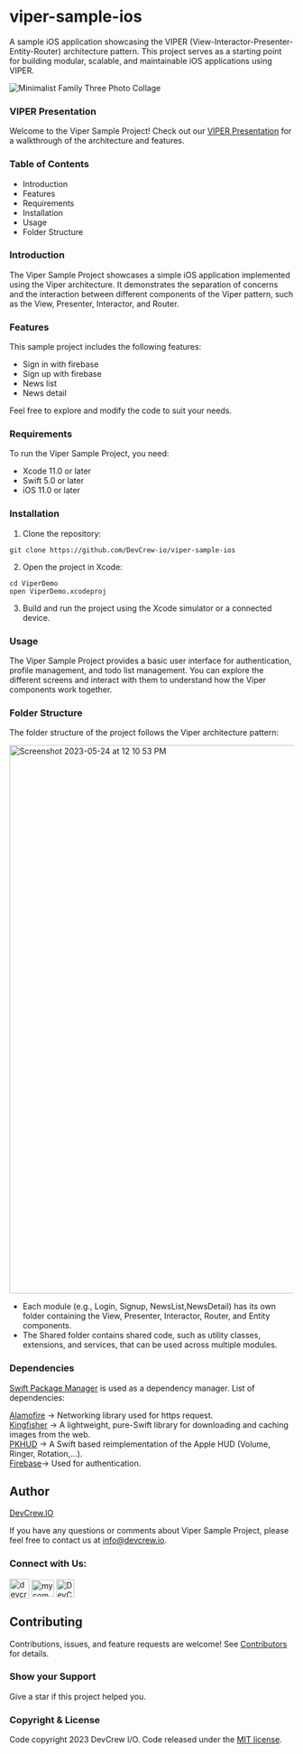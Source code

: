 # viper-sample-ios
A sample iOS application showcasing the VIPER (View-Interactor-Presenter-Entity-Router) architecture pattern. This project serves as a starting point for building modular, scalable, and maintainable iOS applications using VIPER. 

![Minimalist Family Three Photo Collage](https://github.com/DevCrew-io/viper-sample-ios/assets/133848606/e416e38d-304f-4da1-846d-45e980d25c35)



### VIPER Presentation

Welcome to the Viper Sample Project! Check out our [VIPER Presentation](https://docs.google.com/presentation/d/1CLkYtdmFPOunOoAtyynrFPWZEWtufwTKUiYKKdjTScI/edit?usp=sharing) for a  walkthrough of the architecture and features.


### Table of Contents

* Introduction
* Features
* Requirements
* Installation
* Usage
* Folder Structure

### Introduction

The Viper Sample Project showcases a simple iOS application implemented using the Viper architecture. It demonstrates the separation of concerns and the interaction between different components of the Viper pattern, such as the View, Presenter, Interactor, and Router.

### Features

This sample project includes the following features:

* Sign in with firebase
* Sign up with firebase 
* News list
* News detail

Feel free to explore and modify the code to suit your needs.

### Requirements

To run the Viper Sample Project, you need:

* Xcode 11.0 or later
* Swift 5.0 or later
* iOS 11.0 or later

### Installation

1. Clone the repository:

```
git clone https://github.com/DevCrew-io/viper-sample-ios
```

2. Open the project in Xcode:
```
cd ViperDemo
open ViperDemo.xcodeproj
```
3. Build and run the project using the Xcode simulator or a connected device.

### Usage

The Viper Sample Project provides a basic user interface for authentication, profile management, and todo list management. You can explore the different screens and interact with them to understand how the Viper components work together.

### Folder Structure


The folder structure of the project follows the Viper architecture pattern:

<img width="971" alt="Screenshot 2023-05-24 at 12 10 53 PM" src="https://github.com/DevCrew-io/viper-sample-ios/assets/133848606/0b421c5a-9428-4dec-8d1f-8cc698a6cf2b">

* Each module (e.g., Login, Signup, NewsList,NewsDetail) has its own folder containing the View, Presenter, Interactor, Router, and Entity components.
* The Shared folder contains shared code, such as utility classes, extensions, and services, that can be used across multiple modules.


### Dependencies

[Swift Package Manager](https://www.swift.org/package-manager/) is used as a dependency manager. List of dependencies:

[Alamofire](https://github.com/Alamofire/Alamofire) -> Networking library used for https request.\
[Kingfisher](https://github.com/onevcat/Kingfisher) -> A lightweight, pure-Swift library for downloading and caching images from the web.\
[PKHUD](https://github.com/pkluz/PKHUD) -> A Swift based reimplementation of the Apple HUD (Volume, Ringer, Rotation,…).\
[Firebase](https://firebase.google.com/)-> Used for authentication.


## Author

[DevCrew.IO](https://devcrew.io/)

If you have any questions or comments about Viper Sample Project, please feel free to contact us at info@devcrew.io.

<h3 align="left">Connect with Us:</h3>
<p align="left">
<a href="https://devcrew.io" target="blank"><img align="center" src="https://devcrew.io/wp-content/uploads/2022/09/logo.svg" alt="devcrew.io" height="35" width="35" /></a>
<a href="https://www.linkedin.com/company/devcrew-io/mycompany/" target="blank"><img align="center" src="https://raw.githubusercontent.com/rahuldkjain/github-profile-readme-generator/master/src/images/icons/Social/linked-in-alt.svg" alt="mycompany" height="30" width="40" /></a>
<a href="https://github.com/DevCrew-io" target="blank"><img align="center" src="https://cdn-icons-png.flaticon.com/512/733/733553.png" alt="DevCrew-io" height="32" width="32" /></a>
</p>


## Contributing 
Contributions, issues, and feature requests are welcome! See [Contributors](https://github.com/DevCrew-io/viper-sample-ios) for details.

### Show your Support

Give a star if this project helped you.

### Copyright & License

Code copyright 2023 DevCrew I/O. Code released under the [MIT license](https://github.com/DevCrew-io/expandable-richtext/blob/main/LICENSE).




